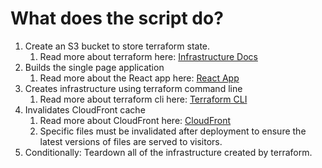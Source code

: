 # What does the script do?

1. Create an S3 bucket to store terraform state.
    1. Read more about terraform here: [Infrastructure Docs](infrastructure.md)
1. Builds the single page application
    1. Read more about the React app here: [React App](react-app.md)
1. Creates infrastructure using terraform command line
    1. Read more about terraform cli here: [Terraform CLI](https://www.terraform.io/docs/commands/index.html)
1. Invalidates CloudFront cache
    1. Read more about CloudFront here: [CloudFront](https://aws.amazon.com/cloudfront/)
    1. Specific files must be invalidated after deployment to ensure
    the latest versions of files are served to visitors.
1. Conditionally: Teardown all of the infrastructure created by terraform.